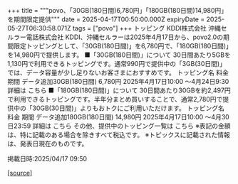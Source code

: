 +++
title = """povo、「30GB(180日間)6,780円」「180GB(180日間)14,980円」を期間限定提供"""
date = 2025-04-17T00:50:00.000Z
expiryDate = 2025-05-27T06:30:58.071Z
tags = ["povo"]
+++
トッピング KDDI株式会社 沖縄セルラー電話株式会社 KDDI、沖縄セルラーは2025年4月17日から、povo2.0の期間限定トッピングとして、「30GB(180日間)」を6,780円で、「180GB(180日間)」を14,980円で提供します。 ■「30GB(180日間)」について 30日間あたり5GBを1,130円で利用できるトッピングです。通常990円で提供中の「3GB(30日間)」では、データ容量が少し足りないお客さまにおすすめです。 トッピング名 料金 期間 データ追加30GB(180日間) 6,780円 2025年4月17日10:00 ～4月24日9:30 詳細は こちら ■「180GB(180日間)」について 30日間あたり30GBを約2,497円で利用できるトッピングです。半年分まとめ買いすることで、通常2,780円で提供中の「30GB(30日間)」よりもおトクにご利用いただけます。 トッピング名 料金 期間 データ追加180GB(180日間) 14,980円 2025年4月17日10:00 ～4月30日23:59 詳細は こちら その他、提供中のトッピング一覧は こちら ※表記の金額は、特に記載のある場合を除きすべて税込です。 ※トピックスに記載された情報は、発表日現在のものです。

掲載日時:2025/04/17 09:50

[[source]](https://povo.jp/news/newsrelease/20250417_01/)

